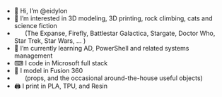 - 👋 Hi, I’m @eidylon
- 👀 I’m interested in 3D modeling, 3D printing, rock climbing, cats and science fiction
- &nbsp;&nbsp;&nbsp;&nbsp;&nbsp;&nbsp;(The Expanse, Firefly, Battlestar Galactica, Stargate, Doctor Who, Star Trek, Star Wars, ... )
- 🌱 I’m currently learning AD, PowerShell and related systems management
- ⌨ I code in Microsoft full stack
- 🧰 I model in Fusion 360
- &nbsp;&nbsp;&nbsp;&nbsp;&nbsp;&nbsp;(props, and the occasional around-the-house useful objects)
- 🖨 I print in PLA, TPU, and Resin

<!---
> 💞️ I’m looking to collaborate on ...
> 📫 How to reach me ...
eidylon/eidylon is a ✨ special ✨ repository because its `README.md` (this file) appears on your GitHub profile.
You can click the Preview link to take a look at your changes.
--->
